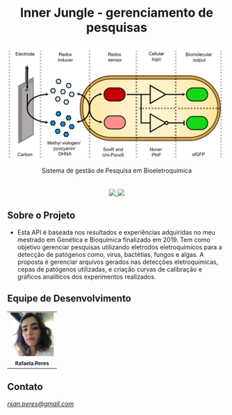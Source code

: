 <p align="center"><h1 align="center">
  Inner Jungle - gerenciamento de pesquisas</p> 
</h1 ><p align="center">
  <img src="./bioeletrochemical.png" />
</p>
<p align="center">
Sistema de gestão de Pesquisa em Bioeletroquímica 
<br/>

<br>
<br>

<a href="https://dotnet.microsoft.com/download">
<img src="https://img.shields.io/badge/.NET%20Core-v6-blueviolet">
</a>
<a href="https://dotnet.microsoft.com/download">
<img src="https://img.shields.io/badge/Docker%20-🐳-green">
</a>

## Sobre o Projeto
- Esta API é baseada nos resultados e experiências adquiridas no meu mestrado em Genética e Bioquímica finalizado em 2019.
Tem como objetivo gerenciar pesquisas utilizando eletrodos eletroquímicos para a detecção de patógenos como, virus, bactétias, fungos e algas.
A proposta é gerenciar arquivos gerados nas detecções eletroquímicas, cepas de patógenos utilizadas, e criação curvas de calibração e gráficos analíticos dos experimentos realizados.

## Equipe de Desenvolvimento
<table>
  <tr>
    <td align="center"><a href="https://www.linkedin.com/in/rafaela-peres-2731a324b/"><img src="./62906605.jfif" width="100px;" alt="" title="Rafaela Peres 🌟"/><br /><sub><b>Rafaela Peres</b></sub></a></td>
    </tr>
</table>

## Contato
*rsan.peres@gmail.com*